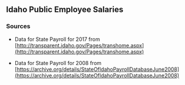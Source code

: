 ## Idaho Public Employee Salaries

### Sources

* Data for State Payroll for 2017 from [http://transparent.idaho.gov/Pages/transhome.aspx](http://transparent.idaho.gov/Pages/transhome.aspx) 

* Data for State Payroll for 2008 from [https://archive.org/details/StateOfIdahoPayrollDatabaseJune2008](https://archive.org/details/StateOfIdahoPayrollDatabaseJune2008)